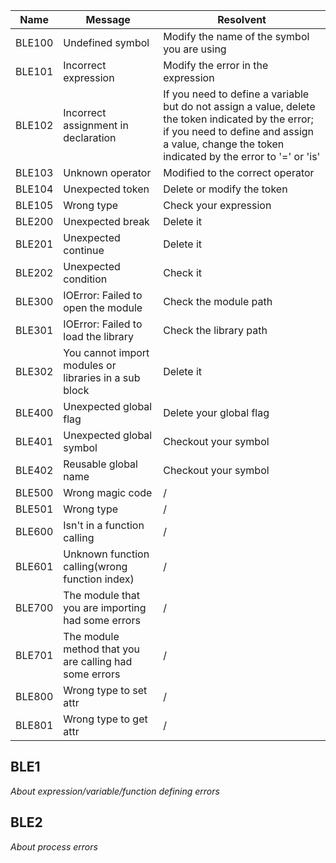 | Name | Message | Resolvent |
|---|---|---|
| BLE100 | Undefined symbol | Modify the name of the symbol you are using |
| BLE101 | Incorrect expression | Modify the error in the expression |
| BLE102 | Incorrect assignment in declaration | If you need to define a variable but do not assign a value, delete the token indicated by the error; if you need to define and assign a value, change the token indicated by the error to '=' or 'is' |
| BLE103 | Unknown operator | Modified to the correct operator |
| BLE104 | Unexpected token | Delete or modify the token |
| BLE105 | Wrong type | Check your expression |
| BLE200 | Unexpected break | Delete it |
| BLE201 | Unexpected continue | Delete it |
| BLE202 | Unexpected condition | Check it |
| BLE300 | IOError: Failed to open the module | Check the module path |
| BLE301 | IOError: Failed to load the library | Check the library path |
| BLE302 | You cannot import modules or libraries in a sub block | Delete it |
| BLE400 | Unexpected global flag | Delete your global flag |
| BLE401 | Unexpected global symbol | Checkout your symbol |
| BLE402 | Reusable global name | Checkout your symbol |
| BLE500 | Wrong magic code | / |
| BLE501 | Wrong type | / |
| BLE600 | Isn't in a function calling | / |
| BLE601 | Unknown function calling(wrong function index) | / |
| BLE700 | The module that you are importing had some errors | / |
| BLE701 | The module method that you are calling had some errors | / |
| BLE800 | Wrong type to set attr | / |
| BLE801 | Wrong type to get attr | / |

## BLE1
_About expression/variable/function defining errors_
## BLE2
_About process errors_
